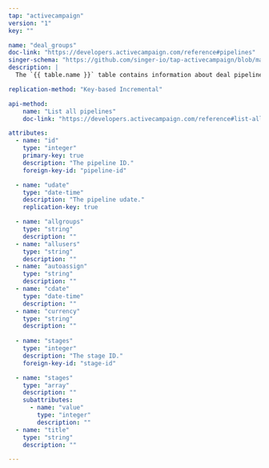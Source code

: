 ```yaml
---
tap: "activecampaign"
version: "1"
key: ""

name: "deal_groups"
doc-link: "https://developers.activecampaign.com/reference#pipelines"
singer-schema: "https://github.com/singer-io/tap-activecampaign/blob/master/tap_activecampaign/schemas/deal_groups.json"
description: |
  The `{{ table.name }}` table contains information about deal pipelines in your {{ integration.display_name }} account.

replication-method: "Key-based Incremental"

api-method:
    name: "List all pipelines"
    doc-link: "https://developers.activecampaign.com/reference#list-all-pipelines"

attributes:
  - name: "id"
    type: "integer"
    primary-key: true
    description: "The pipeline ID."
    foreign-key-id: "pipeline-id"

  - name: "udate"
    type: "date-time"
    description: "The pipeline udate."
    replication-key: true

  - name: "allgroups"
    type: "string"
    description: ""
  - name: "allusers"
    type: "string"
    description: ""
  - name: "autoassign"
    type: "string"
    description: ""
  - name: "cdate"
    type: "date-time"
    description: ""
  - name: "currency"
    type: "string"
    description: ""
  
  - name: "stages"
    type: "integer"
    description: "The stage ID."
    foreign-key-id: "stage-id"

  - name: "stages"
    type: "array"
    description: ""
    subattributes:
      - name: "value"
        type: "integer"
        description: ""
  - name: "title"
    type: "string"
    description: ""

---
```

